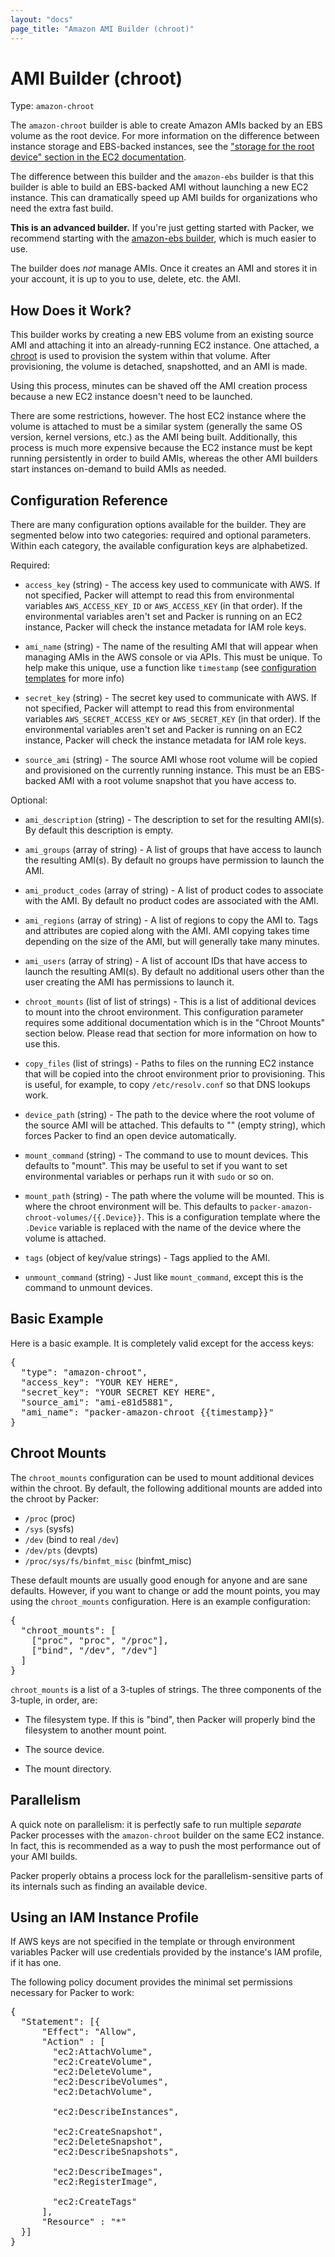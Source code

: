```yaml
---
layout: "docs"
page_title: "Amazon AMI Builder (chroot)"
---
```


# AMI Builder (chroot)

Type: `amazon-chroot`

The `amazon-chroot` builder is able to create Amazon AMIs backed by
an EBS volume as the root device. For more information on the difference
between instance storage and EBS-backed instances, see the
["storage for the root device" section in the EC2 documentation](http://docs.aws.amazon.com/AWSEC2/latest/UserGuide/ComponentsAMIs.html#storage-for-the-root-device).

The difference between this builder and the `amazon-ebs` builder is that
this builder is able to build an EBS-backed AMI without launching a new
EC2 instance. This can dramatically speed up AMI builds for organizations
who need the extra fast build.

<div class="alert alert-block alert-warn">
<p><strong>This is an advanced builder.</strong> If you're just getting
started with Packer, we recommend starting with the
<a href="/docs/builders/amazon-ebs.html">amazon-ebs builder</a>, which is
much easier to use.</p>
</div>

The builder does _not_ manage AMIs. Once it creates an AMI and stores it
in your account, it is up to you to use, delete, etc. the AMI.

## How Does it Work?

This builder works by creating a new EBS volume from an existing source AMI
and attaching it into an already-running EC2 instance. One attached, a
[chroot](http://en.wikipedia.org/wiki/Chroot) is used to provision the
system within that volume. After provisioning, the volume is detached,
snapshotted, and an AMI is made.

Using this process, minutes can be shaved off the AMI creation process
because a new EC2 instance doesn't need to be launched.

There are some restrictions, however. The host EC2 instance where the
volume is attached to must be a similar system (generally the same OS
version, kernel versions, etc.) as the AMI being built. Additionally,
this process is much more expensive because the EC2 instance must be kept
running persistently in order to build AMIs, whereas the other AMI builders
start instances on-demand to build AMIs as needed.

## Configuration Reference

There are many configuration options available for the builder. They are
segmented below into two categories: required and optional parameters. Within
each category, the available configuration keys are alphabetized.

Required:

* `access_key` (string) - The access key used to communicate with AWS.
  If not specified, Packer will attempt to read this from environmental
  variables `AWS_ACCESS_KEY_ID` or `AWS_ACCESS_KEY` (in that order).
  If the environmental variables aren't set and Packer is running on
  an EC2 instance, Packer will check the instance metadata for IAM role
  keys.

* `ami_name` (string) - The name of the resulting AMI that will appear
  when managing AMIs in the AWS console or via APIs. This must be unique.
  To help make this unique, use a function like `timestamp` (see
  [configuration templates](/docs/templates/configuration-templates.html) for more info)

* `secret_key` (string) - The secret key used to communicate with AWS.
  If not specified, Packer will attempt to read this from environmental
  variables `AWS_SECRET_ACCESS_KEY` or `AWS_SECRET_KEY` (in that order).
  If the environmental variables aren't set and Packer is running on
  an EC2 instance, Packer will check the instance metadata for IAM role
  keys.

* `source_ami` (string) - The source AMI whose root volume will be copied
  and provisioned on the currently running instance. This must be an
  EBS-backed AMI with a root volume snapshot that you have access to.

Optional:

* `ami_description` (string) - The description to set for the resulting
  AMI(s). By default this description is empty.

* `ami_groups` (array of string) - A list of groups that have access
  to launch the resulting AMI(s). By default no groups have permission
  to launch the AMI.

* `ami_product_codes` (array of string) - A list of product codes to
  associate with the AMI. By default no product codes are associated with
  the AMI.

* `ami_regions` (array of string) - A list of regions to copy the AMI to.
  Tags and attributes are copied along with the AMI. AMI copying takes time
  depending on the size of the AMI, but will generally take many minutes.

* `ami_users` (array of string) - A list of account IDs that have access
  to launch the resulting AMI(s). By default no additional users other than the user
  creating the AMI has permissions to launch it.

* `chroot_mounts` (list of list of strings) - This is a list of additional
  devices to mount into the chroot environment. This configuration parameter
  requires some additional documentation which is in the "Chroot Mounts" section
  below. Please read that section for more information on how to use this.

* `copy_files` (list of strings) - Paths to files on the running EC2 instance
  that will be copied into the chroot environment prior to provisioning.
  This is useful, for example, to copy `/etc/resolv.conf` so that DNS lookups
  work.

* `device_path` (string) - The path to the device where the root volume
  of the source AMI will be attached. This defaults to "" (empty string),
  which forces Packer to find an open device automatically.

* `mount_command` (string) - The command to use to mount devices. This
  defaults to "mount". This may be useful to set if you want to set
  environmental variables or perhaps run it with `sudo` or so on.

* `mount_path` (string) - The path where the volume will be mounted. This is
  where the chroot environment will be. This defaults to
  `packer-amazon-chroot-volumes/{{.Device}}`. This is a configuration
  template where the `.Device` variable is replaced with the name of the
  device where the volume is attached.

* `tags` (object of key/value strings) - Tags applied to the AMI.

* `unmount_command` (string) - Just like `mount_command`, except this is
  the command to unmount devices.

## Basic Example

Here is a basic example. It is completely valid except for the access keys:

<pre class="prettyprint">
{
  "type": "amazon-chroot",
  "access_key": "YOUR KEY HERE",
  "secret_key": "YOUR SECRET KEY HERE",
  "source_ami": "ami-e81d5881",
  "ami_name": "packer-amazon-chroot {{timestamp}}"
}
</pre>

## Chroot Mounts

The `chroot_mounts` configuration can be used to mount additional devices
within the chroot. By default, the following additional mounts are added
into the chroot by Packer:

* `/proc` (proc)
* `/sys` (sysfs)
* `/dev` (bind to real `/dev`)
* `/dev/pts` (devpts)
* `/proc/sys/fs/binfmt_misc` (binfmt_misc)

These default mounts are usually good enough for anyone and are sane
defaults. However, if you want to change or add the mount points, you may
using the `chroot_mounts` configuration. Here is an example configuration:

<pre class="prettyprint">
{
  "chroot_mounts": [
    ["proc", "proc", "/proc"],
    ["bind", "/dev", "/dev"]
  ]
}
</pre>

`chroot_mounts` is a list of a 3-tuples of strings. The three components
of the 3-tuple, in order, are:

* The filesystem type. If this is "bind", then Packer will properly bind
  the filesystem to another mount point.

* The source device.

* The mount directory.

## Parallelism

A quick note on parallelism: it is perfectly safe to run multiple
_separate_ Packer processes with the `amazon-chroot` builder on the same
EC2 instance. In fact, this is recommended as a way to push the most performance
out of your AMI builds.

Packer properly obtains a process lock for the parallelism-sensitive parts
of its internals such as finding an available device.

## Using an IAM Instance Profile

If AWS keys are not specified in the template or through environment variables
Packer will use credentials provided by the instance's IAM profile, if it has one.

The following policy document provides the minimal set permissions necessary for Packer to work:

<pre class="prettyprint">
{
  "Statement": [{
      "Effect": "Allow",
      "Action" : [
        "ec2:AttachVolume",
        "ec2:CreateVolume",
        "ec2:DeleteVolume",
        "ec2:DescribeVolumes",
        "ec2:DetachVolume",

        "ec2:DescribeInstances",

        "ec2:CreateSnapshot",
        "ec2:DeleteSnapshot",
        "ec2:DescribeSnapshots",

        "ec2:DescribeImages",
        "ec2:RegisterImage",

        "ec2:CreateTags"
      ],
      "Resource" : "*"
  }]
}
</pre>
